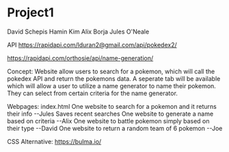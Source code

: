 # Project1

David Schepis
Hamin Kim
Alix Borja
Jules O'Neale

API
https://rapidapi.com/lduran2@gmail.com/api/pokedex2/

https://rapidapi.com/orthosie/api/name-generation/

Concept: Website allow users to search for a pokemon, which will call the pokedex API and return the pokemons data. A seperate tab will be available which will allow a user to
utilize a name generator to name their pokemon. They can select from certain criteria for the name generator. 

Webpages: 
index.html
One website to search for a pokemon and it returns their info --Jules
    Saves recent searches
One website to generate a name based on criteria --Alix
One website to battle pokemon simply based on their type --David
One website to return a random team of 6 pokemon --Joe

CSS Alternative: https://bulma.io/
